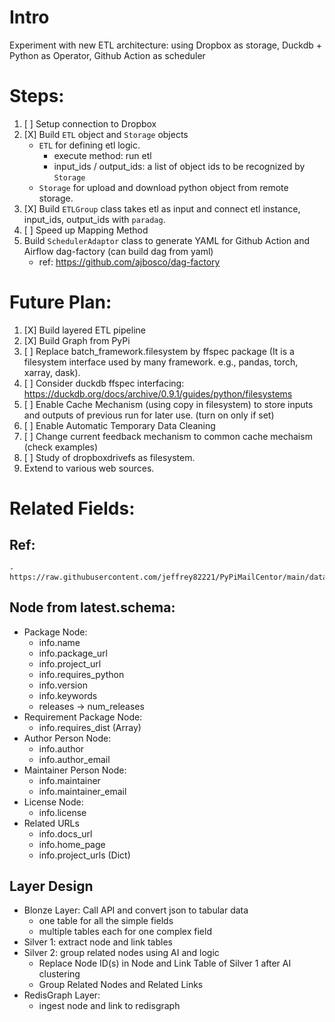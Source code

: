 # Intro
Experiment with new ETL architecture: using Dropbox as storage, Duckdb + Python as Operator, Github Action as scheduler

# Steps:

1. [ ] Setup connection to Dropbox
2. [X] Build `ETL` object and `Storage` objects
    - `ETL` for defining etl logic. 
        - execute method: run etl
        - input_ids / output_ids: a list of object ids to be recognized by `Storage`
    - `Storage` for upload and download python object from remote storage. 
3. [X] Build `ETLGroup` class takes etl as input and connect etl instance, input_ids, output_ids with `paradag`.
4. [ ] Speed up Mapping Method
5. Build `SchedulerAdaptor` class to generate YAML for Github Action
and Airflow dag-factory (can build dag from yaml)
    - ref: https://github.com/ajbosco/dag-factory
    
# Future Plan: 

1) [X] Build layered ETL pipeline
2) [X] Build Graph from PyPi
3) [ ] Replace batch_framework.filesystem by ffspec package (It is a filesystem interface used by many framework. e.g., pandas, torch, xarray, dask). 
4) [ ] Consider duckdb ffspec interfacing: https://duckdb.org/docs/archive/0.9.1/guides/python/filesystems
5) [ ] Enable Cache Mechanism (using copy in filesystem) to store inputs and outputs of previous run for later use. (turn on only if set)
6) [ ] Enable Automatic Temporary Data Cleaning 
7) [ ] Change current feedback mechanism to common cache mechaism (check examples)
8) [ ] Study of dropboxdrivefs as filesystem. 
9) Extend to various web sources. 

# Related Fields:

## Ref:
    - https://raw.githubusercontent.com/jeffrey82221/PyPiMailCentor/main/data/latest.schema

## Node from latest.schema:

- Package Node:
    - info.name
    - info.package_url
    - info.project_url
    - info.requires_python
    - info.version
    - info.keywords
    - releases -> num_releases
- Requirement Package Node:
    - info.requires_dist (Array)
- Author Person Node:
    - info.author
    - info.author_email
- Maintainer Person Node:
    - info.maintainer
    - info.maintainer_email
- License Node:
    - info.license
- Related URLs
    - info.docs_url
    - info.home_page
    - info.project_urls (Dict)

## Layer Design

- Blonze Layer: Call API and convert json to tabular data
    - one table for all the simple fields
    - multiple tables each for one complex field
- Silver 1: extract node and link tables
- Silver 2: group related nodes using AI and logic 
    - Replace Node ID(s) in Node and Link Table of Silver 1 after AI clustering
    - Group Related Nodes and Related Links
- RedisGraph Layer:
    - ingest node and link to redisgraph

